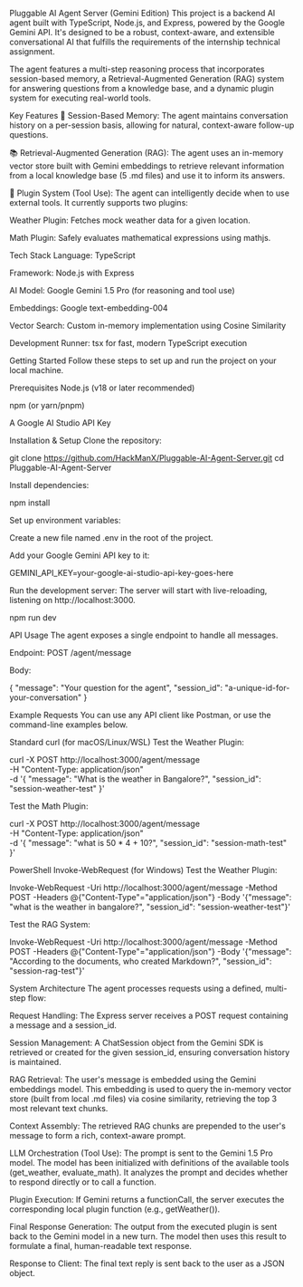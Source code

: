 Pluggable AI Agent Server (Gemini Edition)
This project is a backend AI agent built with TypeScript, Node.js, and Express, powered by the Google Gemini API. It's designed to be a robust, context-aware, and extensible conversational AI that fulfills the requirements of the internship technical assignment.

The agent features a multi-step reasoning process that incorporates session-based memory, a Retrieval-Augmented Generation (RAG) system for answering questions from a knowledge base, and a dynamic plugin system for executing real-world tools.

Key Features
🧠 Session-Based Memory: The agent maintains conversation history on a per-session basis, allowing for natural, context-aware follow-up questions.

📚 Retrieval-Augmented Generation (RAG): The agent uses an in-memory vector store built with Gemini embeddings to retrieve relevant information from a local knowledge base (5 .md files) and use it to inform its answers.

🔌 Plugin System (Tool Use): The agent can intelligently decide when to use external tools. It currently supports two plugins:

Weather Plugin: Fetches mock weather data for a given location.

Math Plugin: Safely evaluates mathematical expressions using mathjs.

Tech Stack
Language: TypeScript

Framework: Node.js with Express

AI Model: Google Gemini 1.5 Pro (for reasoning and tool use)

Embeddings: Google text-embedding-004

Vector Search: Custom in-memory implementation using Cosine Similarity

Development Runner: tsx for fast, modern TypeScript execution

Getting Started
Follow these steps to set up and run the project on your local machine.

Prerequisites
Node.js (v18 or later recommended)

npm (or yarn/pnpm)

A Google AI Studio API Key

Installation & Setup
Clone the repository:

git clone https://github.com/HackManX/Pluggable-AI-Agent-Server.git
cd Pluggable-AI-Agent-Server

Install dependencies:

npm install

Set up environment variables:

Create a new file named .env in the root of the project.

Add your Google Gemini API key to it:

GEMINI_API_KEY=your-google-ai-studio-api-key-goes-here

Run the development server:
The server will start with live-reloading, listening on http://localhost:3000.

npm run dev

API Usage
The agent exposes a single endpoint to handle all messages.

Endpoint: POST /agent/message

Body:

{
  "message": "Your question for the agent",
  "session_id": "a-unique-id-for-your-conversation"
}

Example Requests
You can use any API client like Postman, or use the command-line examples below.

Standard curl (for macOS/Linux/WSL)
Test the Weather Plugin:

curl -X POST http://localhost:3000/agent/message \
-H "Content-Type: application/json" \
-d '{
  "message": "What is the weather in Bangalore?",
  "session_id": "session-weather-test"
}'

Test the Math Plugin:

curl -X POST http://localhost:3000/agent/message \
-H "Content-Type: application/json" \
-d '{
  "message": "what is 50 * 4 + 10?",
  "session_id": "session-math-test"
}'

PowerShell Invoke-WebRequest (for Windows)
Test the Weather Plugin:

Invoke-WebRequest -Uri http://localhost:3000/agent/message -Method POST -Headers @{"Content-Type"="application/json"} -Body '{"message": "what is the weather in bangalore?", "session_id": "session-weather-test"}'

Test the RAG System:

Invoke-WebRequest -Uri http://localhost:3000/agent/message -Method POST -Headers @{"Content-Type"="application/json"} -Body '{"message": "According to the documents, who created Markdown?", "session_id": "session-rag-test"}'

System Architecture
The agent processes requests using a defined, multi-step flow:

Request Handling: The Express server receives a POST request containing a message and a session_id.

Session Management: A ChatSession object from the Gemini SDK is retrieved or created for the given session_id, ensuring conversation history is maintained.

RAG Retrieval: The user's message is embedded using the Gemini embeddings model. This embedding is used to query the in-memory vector store (built from local .md files) via cosine similarity, retrieving the top 3 most relevant text chunks.

Context Assembly: The retrieved RAG chunks are prepended to the user's message to form a rich, context-aware prompt.

LLM Orchestration (Tool Use): The prompt is sent to the Gemini 1.5 Pro model. The model has been initialized with definitions of the available tools (get_weather, evaluate_math). It analyzes the prompt and decides whether to respond directly or to call a function.

Plugin Execution: If Gemini returns a functionCall, the server executes the corresponding local plugin function (e.g., getWeather()).

Final Response Generation: The output from the executed plugin is sent back to the Gemini model in a new turn. The model then uses this result to formulate a final, human-readable text response.

Response to Client: The final text reply is sent back to the user as a JSON object.
